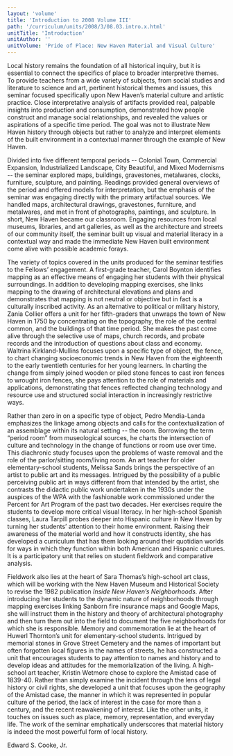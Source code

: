 ```yaml
---
layout: 'volume'
title: 'Introduction to 2008 Volume III'
path: '/curriculum/units/2008/3/08.03.intro.x.html'
unitTitle: 'Introduction'
unitAuthor: ''
unitVolume: 'Pride of Place: New Haven Material and Visual Culture'
---
```


<body>
 <p>
  Local history remains the foundation of all historical inquiry, but it is essential to connect the specifics of place to broader interpretive themes. To provide teachers from a wide variety of subjects, from social studies and literature to science and art, pertinent historical themes and issues, this seminar focused specifically upon New Haven’s material culture and artistic practice. Close interpretative analysis of artifacts provided real, palpable insights into production and consumption, demonstrated how people construct and manage social relationships, and revealed the values or aspirations of a specific time period. The goal was not to illustrate New Haven history through objects but rather to analyze and interpret elements of the built environment in a contextual manner through the example of New Haven.
 </p>
<p>
  Divided into five different temporal periods -- Colonial Town, Commercial Expansion, Industrialized Landscape, City Beautiful, and Mixed Modernisms -- the seminar explored maps, buildings, gravestones, metalwares, clocks, furniture, sculpture, and painting. Readings provided general overviews of the period and offered models for interpretation, but the emphasis of the seminar was engaging directly with the primary artifactual sources. We handled maps, architectural drawings, gravestones, furniture, and metalwares, and met in front of photographs, paintings, and sculpture. In short, New Haven became our classroom. Engaging resources from local museums, libraries, and art galleries, as well as the architecture and streets of our community itself, the seminar built up visual and material literacy in a contextual way and made the immediate New Haven built environment come alive with possible academic forays.
 </p>
<p>
  The variety of topics covered in the units produced for the seminar testifies to the Fellows’ engagement. A first-grade teacher, Carol Boynton identifies mapping as an effective means of engaging her students with their physical surroundings. In addition to developing mapping exercises, she links mapping to the drawing of architectural elevations and plans and demonstrates that mapping is not neutral or objective but in fact is a culturally inscribed activity. As an alternative to political or military history, Zania Collier offers a unit for her fifth-graders that unwraps the town of New Haven in 1750 by concentrating on the topography, the role of the central common, and the buildings of that time period. She makes the past come alive through the selective use of maps, church records, and probate records and the introduction of questions about class and economy. Waltrina Kirkland-Mullins focuses upon a specific type of object, the fence, to chart changing socioeconomic trends in New Haven from the eighteenth to the early twentieth centuries for her young learners. In charting the change from simply joined wooden or piled stone fences to cast iron fences to wrought iron fences, she pays attention to the role of materials and applications, demonstrating that fences reflected changing technology and resource use and structured social interaction in increasingly restrictive ways.
 </p>
<p>
  Rather than zero in on a specific type of object, Pedro Mendia-Landa emphasizes the linkage among objects and calls for the contextualization of an assemblage within its natural setting -- the room. Borrowing the term “period room” from museological sources, he charts the intersection of culture and technology in the change of functions or room use over time. This diachronic study focuses upon the problems of waste removal and the role of the parlor/sitting room/living room. An art teacher for older elementary-school students, Melissa Sands brings the perspective of an artist to public art and its messages. Intrigued by the possibility of a public perceiving public art in ways different from that intended by the artist, she contrasts the didactic public work undertaken in the 1930s under the auspices of the WPA with the fashionable work commissioned under the Percent for Art Program of the past two decades. Her exercises require the students to develop more critical visual literacy. In her high-school Spanish classes, Laura Tarpill probes deeper into Hispanic culture in New Haven by turning her students’ attention to their home environment. Raising their awareness of the material world and how it constructs identity, she has developed a curriculum that has them looking around their quotidian worlds for ways in which they function within both American and Hispanic cultures. It is a participatory unit that relies on student fieldwork and comparative analysis.
 </p>
<p>
  Fieldwork also lies at the heart of Sara Thomas’s high-school art class, which will be working with the New Haven Museum and Historical Society to revise the 1982 publication
  <i>
   Inside New Haven’s Neighborhoods.
  </i>
  After introducing her students to the dynamic nature of neighborhoods through mapping exercises linking Sanborn fire insurance maps and Google Maps, she will instruct them in the history and theory of architectural photography and then turn them out into the field to document the five neighborhoods for which she is responsible. Memory and commemoration lie at the heart of Huwerl Thornton’s unit for elementary-school students. Intrigued by memorial stones in Grove Street Cemetery and the names of important but often forgotten local figures in the names of streets, he has constructed a unit that encourages students to pay attention to names and history and to develop ideas and attitudes for the memorialization of the living. A high-school art teacher, Kristin Wetmore chose to explore the Amistad case of 1839-40. Rather than simply examine the incident through the lens of legal history or civil rights, she developed a unit that focuses upon the geography of the Amistad case, the manner in which it was represented in popular culture of the period, the lack of interest in the case for more than a century, and the recent reawakening of interest. Like the other units, it touches on issues such as place, memory, representation, and everyday life. The work of the seminar emphatically underscores that material history is indeed the most powerful form of local history.
 </p>
<p>
  Edward S. Cooke, Jr.
 </p>

</body>
